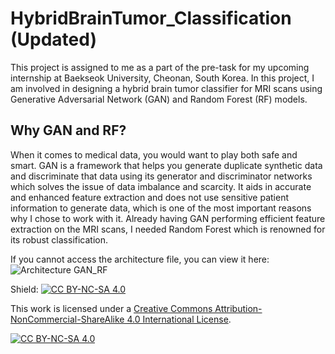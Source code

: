 # HybridBrainTumor_Classification (Updated)
This project is assigned to me as a part of the pre-task for my upcoming internship at Baekseok University, Cheonan, South Korea. In this project, I am involved in designing a hybrid brain tumor classifier for MRI scans using Generative Adversarial Network (GAN) and Random Forest (RF) models.
## Why GAN and RF?
When it comes to medical data, you would want to play both safe and smart.  GAN is a framework that helps you generate duplicate synthetic data and discriminate that data using its generator and discriminator networks which solves the issue of data imbalance and scarcity. It aids in accurate and enhanced feature extraction and does not use sensitive patient information to generate data, which is one of the most important reasons why I chose to work with it. Already having GAN performing efficient feature extraction on the MRI scans, I needed Random Forest which is renowned for its robust classification. 

If you cannot access the architecture file, you can view it here:
![Architecture GAN_RF](https://github.com/mansheelagarwal/HybridBrainTumorClassification/assets/76102724/98f60d41-2dcc-4d31-a3a5-473859b10f18)

Shield: [![CC BY-NC-SA 4.0][cc-by-nc-sa-shield]][cc-by-nc-sa]

This work is licensed under a
[Creative Commons Attribution-NonCommercial-ShareAlike 4.0 International License][cc-by-nc-sa].

[![CC BY-NC-SA 4.0][cc-by-nc-sa-image]][cc-by-nc-sa]

[cc-by-nc-sa]: http://creativecommons.org/licenses/by-nc-sa/4.0/
[cc-by-nc-sa-image]: https://licensebuttons.net/l/by-nc-sa/4.0/88x31.png
[cc-by-nc-sa-shield]: https://img.shields.io/badge/License-CC%20BY--NC--SA%204.0-lightgrey.svg
